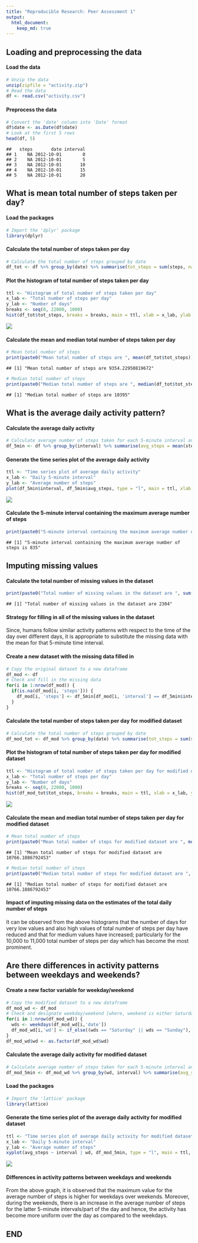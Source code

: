 ```yaml
---
title: "Reproducible Research: Peer Assessment 1"
output: 
  html_document:
    keep_md: true
---
```



## Loading and preprocessing the data

#### Load the data


```r
# Unzip the data
unzip(zipfile = "activity.zip")
# Read the data
df <- read.csv("activity.csv")
```

#### Preprocess the data


```r
# Convert the 'date' column into 'Date' format
df$date <- as.Date(df$date)
# Look at the first 5 rows
head(df, 5)
```

```
##   steps       date interval
## 1    NA 2012-10-01        0
## 2    NA 2012-10-01        5
## 3    NA 2012-10-01       10
## 4    NA 2012-10-01       15
## 5    NA 2012-10-01       20
```


## What is mean total number of steps taken per day?

#### Load the packages


```r
# Import the 'dplyr' package
library(dplyr)
```

#### Calculate the total number of steps taken per day


```r
# Calculate the total number of steps grouped by date
df_tot <- df %>% group_by(date) %>% summarise(tot_steps = sum(steps, na.rm=TRUE))
```

#### Plot the histogram of total number of steps taken per day


```r
ttl <- "Histogram of total number of steps taken per day"
x_lab <- "Total number of steps per day"
y_lab <- "Number of days"
breaks <- seq(0, 22000, 1000)
hist(df_tot$tot_steps, breaks = breaks, main = ttl, xlab = x_lab, ylab = y_lab)
```

![](PA1_template_files/figure-html/unnamed-chunk-5-1.png)<!-- -->

#### Calculate the mean and median total number of steps taken per day


```r
# Mean total number of steps
print(paste0("Mean total number of steps are ", mean(df_tot$tot_steps)))
```

```
## [1] "Mean total number of steps are 9354.22950819672"
```

```r
# Median total number of steps
print(paste0("Median total number of steps are ", median(df_tot$tot_steps)))
```

```
## [1] "Median total number of steps are 10395"
```


## What is the average daily activity pattern?

#### Calculate the average daily activity


```r
# Calculate average number of steps taken for each 5-minute interval averaged across all days
df_5min <- df %>% group_by(interval) %>% summarise(avg_steps = mean(steps, na.rm=TRUE))
```

#### Generate the time series plot of the average daily activity


```r
ttl <- "Time series plot of average daily activity"
x_lab <- "Daily 5-minute interval"
y_lab <- "Average number of steps"
plot(df_5min$interval, df_5min$avg_steps, type = "l", main = ttl, xlab = x_lab, ylab = y_lab)
```

![](PA1_template_files/figure-html/unnamed-chunk-8-1.png)<!-- -->

#### Calculate the 5-minute interval containing the maximum average number of steps


```r
print(paste0("5-minute interval containing the maximum average number of steps is ", df_5min[which.max(df_5min$avg_steps), 'interval']))
```

```
## [1] "5-minute interval containing the maximum average number of steps is 835"
```


## Imputing missing values

#### Calculate the total number of missing values in the dataset


```r
print(paste0("Total number of missing values in the dataset are ", sum(is.na(df$steps))))
```

```
## [1] "Total number of missing values in the dataset are 2304"
```

#### Strategy for filling in all of the missing values in the dataset

Since, humans follow similar activity patterns with respect to the time of the day over different days, it is appropriate to substitute the missing data with the mean for that 5-minute time interval.

#### Create a new dataset with the missing data filled in


```r
# Copy the original dataset to a new dataframe
df_mod <- df
# Check and fill in the missing data
for(i in 1:nrow(df_mod)) {
  if(is.na(df_mod[i, 'steps'])) {
    df_mod[i, 'steps'] <- df_5min[df_mod[i, 'interval'] == df_5min$interval, 'avg_steps']
  }
}
```

#### Calculate the total number of steps taken per day for modified dataset


```r
# Calculate the total number of steps grouped by date
df_mod_tot <- df_mod %>% group_by(date) %>% summarise(tot_steps = sum(steps))
```

#### Plot the histogram of total number of steps taken per day for modified dataset


```r
ttl <- "Histogram of total number of steps taken per day for modified dataset"
x_lab <- "Total number of steps per day"
y_lab <- "Number of days"
breaks <- seq(0, 22000, 1000)
hist(df_mod_tot$tot_steps, breaks = breaks, main = ttl, xlab = x_lab, ylab = y_lab)
```

![](PA1_template_files/figure-html/unnamed-chunk-13-1.png)<!-- -->

#### Calculate the mean and median total number of steps taken per day for modified dataset


```r
# Mean total number of steps
print(paste0("Mean total number of steps for modified dataset are ", mean(df_mod_tot$tot_steps)))
```

```
## [1] "Mean total number of steps for modified dataset are 10766.1886792453"
```

```r
# Median total number of steps
print(paste0("Median total number of steps for modified dataset are ", median(df_mod_tot$tot_steps)))
```

```
## [1] "Median total number of steps for modified dataset are 10766.1886792453"
```

#### Impact of imputing missing data on the estimates of the total daily number of steps

It can be observed from the above histograms that the number of days for very low values and also high values of total number of steps per day have reduced and that for medium values have increased; particularly for the 10,000 to 11,000 total number of steps per day which has become the most prominent.


## Are there differences in activity patterns between weekdays and weekends?

#### Create a new factor variable for weekday/weekend


```r
# Copy the modified dataset to a new dataframe
df_mod_wd <- df_mod
# Check and designate weekday/weekend [where, weekend is either Saturday or Sunday]
for(i in 1:nrow(df_mod_wd)) {
  wds <- weekdays(df_mod_wd[i,'date'])
  df_mod_wd[i,'wd'] <- if_else((wds == "Saturday" || wds == "Sunday"), "Weekend", "Weekday")
}
df_mod_wd$wd <- as.factor(df_mod_wd$wd)
```

#### Calculate the average daily activity for modified dataset


```r
# Calculate average number of steps taken for each 5-minute interval averaged across all days
df_mod_5min <- df_mod_wd %>% group_by(wd, interval) %>% summarise(avg_steps = mean(steps, na.rm=TRUE))
```

#### Load the packages


```r
# Import the 'lattice' package
library(lattice)
```

#### Generate the time series plot of the average daily activity for modified dataset


```r
ttl <- "Time series plot of average daily activity for modified dataset"
x_lab <- "Daily 5-minute interval"
y_lab <- "Average number of steps"
xyplot(avg_steps ~ interval | wd, df_mod_5min, type = "l", main = ttl, xlab = x_lab, ylab = y_lab)
```

![](PA1_template_files/figure-html/unnamed-chunk-18-1.png)<!-- -->

#### Differences in activity patterns between weekdays and weekends

From the above graph, it is observed that the maximum value for the average number of steps is higher for weekdays over weekends. Moreover, during the weekends, there is an increase in the average number of steps for the latter 5-minute intervals/part of the day and hence, the activity has become more uniform over the day as compared to the weekdays.


## END
